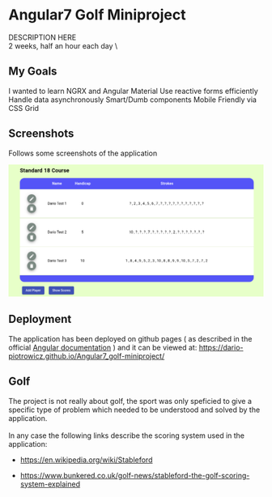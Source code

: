 # Angular7 Golf Miniproject
DESCRIPTION HERE \
2 weeks, half an hour each day \


## My Goals
I wanted to learn NGRX and Angular Material
Use reactive forms efficiently
Handle data asynchronously
Smart/Dumb components
Mobile Friendly via CSS Grid

## Screenshots
Follows some screenshots of the application

![usersTable](./README_images/usersTable.png "Users Table")

## Deployment
The application has been deployed on github pages ( as described in the official [Angular documentation](https://angular.io/guide/deployment#deploy-to-github-pages) ) and it can be viewed at: https://dario-piotrowicz.github.io/Angular7_golf-miniproject/


## Golf
The project is not really about golf, the sport was only speficied to give a specific type of problem which needed to be understood and solved by the application.
\
\
In any case the following links describe the scoring system used in the application:
* https://en.wikipedia.org/wiki/Stableford

* https://www.bunkered.co.uk/golf-news/stableford-the-golf-scoring-system-explained

